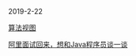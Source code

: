 2019-2-22

[算法视图](https://www.cs.usfca.edu/~galles/visualization/Algorithms.html)

[阿里面试回来，想和Java程序员谈一谈](http://www.importnew.com/22056.html)

